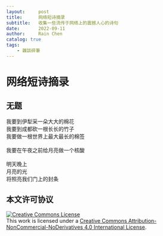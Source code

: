 ```yaml
---
layout:     post
title:      网络短诗摘录
subtitle:   收集一些流传于网络上的震撼人心的诗句
date:       2022-09-11
author:     Rain Chen
catalog: true
tags:
    - 雜談碎筆
---
```


# 网络短诗摘录

## 无题

我要到伊犁采一朵大大的棉花<br>
我要到成都砍一根长长的竹子<br>
我要做一根世界上最大最长的棉签<br><br>
我要在午夜之前给月亮做一个核酸<br><br>
明天晚上<br>
月亮的光<br>
将照亮我们门上的封条

## 本文许可协议

<a rel="license" href="http://creativecommons.org/licenses/by-nc-nd/4.0/"><img alt="Creative Commons License" style="border-width:0" src="https://i.creativecommons.org/l/by-nc-nd/4.0/88x31.png" /></a><br />This work is licensed under a <a rel="license" href="http://creativecommons.org/licenses/by-nc-nd/4.0/">Creative Commons Attribution-NonCommercial-NoDerivatives 4.0 International License</a>.
